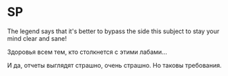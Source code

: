 # SP
The legend says that it's better to bypass the side this subject to stay your mind clear and sane!

Здоровья всем тем, кто столкнется с этими лабами...

И да, отчеты выглядят страшно, очень страшно. Но таковы требования.
